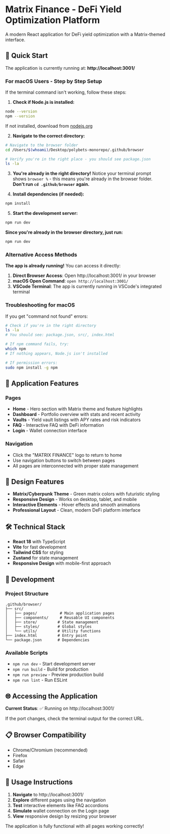 # Matrix Finance - DeFi Yield Optimization Platform

A modern React application for DeFi yield optimization with a Matrix-themed interface.

## 🚀 Quick Start

The application is currently running at: **http://localhost:3001/**

### For macOS Users - Step by Step Setup

If the terminal command isn't working, follow these steps:

1. **Check if Node.js is installed:**
```bash
node --version
npm --version
```
If not installed, download from [nodejs.org](https://nodejs.org/)

2. **Navigate to the correct directory:**
```bash
# Navigate to the browser folder
cd /Users/$(whoami)/Desktop/polybets-monorepo/.github/browser

# Verify you're in the right place - you should see package.json
ls -la
```

3. **You're already in the right directory!** 
Notice your terminal prompt shows `browser %` - this means you're already in the browser folder. **Don't run `cd .github/browser` again.**

4. **Install dependencies (if needed):**
```bash
npm install
```

5. **Start the development server:**
```bash
npm run dev
```

**Since you're already in the browser directory, just run:**
```bash
npm run dev
```

### Alternative Access Methods

**The app is already running!** You can access it directly:

1. **Direct Browser Access**: Open http://localhost:3001/ in your browser
2. **macOS Open Command**: `open http://localhost:3001/`
3. **VSCode Terminal**: The app is currently running in VSCode's integrated terminal

### Troubleshooting for macOS

If you get "command not found" errors:

```bash
# Check if you're in the right directory
ls -la
# You should see: package.json, src/, index.html

# If npm command fails, try:
which npm
# If nothing appears, Node.js isn't installed

# If permission errors:
sudo npm install -g npm
```

## 📱 Application Features

### Pages
- **Home** - Hero section with Matrix theme and feature highlights
- **Dashboard** - Portfolio overview with stats and recent activity
- **Vaults** - Yield vault listings with APY rates and risk indicators
- **FAQ** - Interactive FAQ with DeFi information
- **Login** - Wallet connection interface

### Navigation
- Click the "MATRIX FINANCE" logo to return to home
- Use navigation buttons to switch between pages
- All pages are interconnected with proper state management

## 🎨 Design Features

- **Matrix/Cyberpunk Theme** - Green matrix colors with futuristic styling
- **Responsive Design** - Works on desktop, tablet, and mobile
- **Interactive Elements** - Hover effects and smooth animations
- **Professional Layout** - Clean, modern DeFi platform interface

## 🛠 Technical Stack

- **React 18** with TypeScript
- **Vite** for fast development
- **Tailwind CSS** for styling
- **Zustand** for state management
- **Responsive Design** with mobile-first approach

## 🔧 Development

### Project Structure
```
.github/browser/
├── src/
│   ├── pages/          # Main application pages
│   ├── components/     # Reusable UI components
│   ├── store/         # State management
│   ├── styles/        # Global styles
│   └── utils/         # Utility functions
├── index.html         # Entry point
└── package.json       # Dependencies
```

### Available Scripts
- `npm run dev` - Start development server
- `npm run build` - Build for production
- `npm run preview` - Preview production build
- `npm run lint` - Run ESLint

## 🌐 Accessing the Application

**Current Status**: ✅ Running on http://localhost:3001/

If the port changes, check the terminal output for the correct URL.

## 📋 Browser Compatibility

- Chrome/Chromium (recommended)
- Firefox
- Safari
- Edge

## 🎯 Usage Instructions

1. **Navigate** to http://localhost:3001/
2. **Explore** different pages using the navigation
3. **Test** interactive elements like FAQ accordions
4. **Simulate** wallet connection on the Login page
5. **View** responsive design by resizing your browser

The application is fully functional with all pages working correctly!
